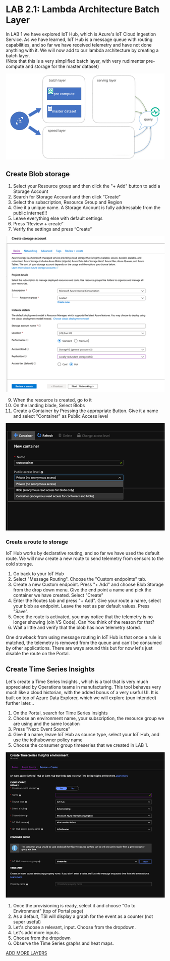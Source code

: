 # LAB 2.1: Lambda Architecture Batch Layer  

In LAB 1 we have explored IoT Hub, which is Azure's IoT Cloud Ingestion Service. As we have learned, IoT Hub is a message queue with routing capabilities, and so far we have received telemetry and have not done anything with it. We will now add to our lambda architecture by creating a batch layer.  
(Note that this is a very simplified batch layer, with very rudimentsr pre-compute and storage for the master dataset)  

![](images/batch.png)

## Create Blob storage

1. Select your Resource group and then click the "+ Add" button to add a Storage Account
2. Search for Storage Account and then click “Create”
3. Select the subscription, Resource Group and Region
4. Give it a unique name. A Storage Account is fully addressable from the public internet!!!
6. Leave everything else with default settings
7. Press “Review + create“  
8. Verify the settings and press “Create“

![](images/create-storage.png)

9. When the resource is created, go to it
10. On the landing blade, Select Blobs
11. Create a Container by Pressing the appropriate Button. Give it a name and select "Container" as Public Access level

![](images/create-container.png)

### Create a route to storage  

IoT Hub works by declarative routing, and so far we have used the default route. We will now create a new route to send telemetry from sensors to the cold storage.

1. Go back to your IoT Hub
2. Select "Message Routing". Choose the "Custom endpoints" tab.
3. Create a new Custom endpoint. Press "+ Add" and choose Blob Storage from the drop down menu. Give the end point a name and pick the container we have created. Select "Create"
4. Enter the Routes tab and press "+ Add". Give your route a name, select your blob as endpoint. Leave the rest as per default values. Press "Save".
5. Once the route is activated, you may notice that the telemetry is no longer showing (oin VS Code). Can You think of the reason for that?
7. Wait a little and verify that the blob has now telemetry stored.

One drawback from using message routing in IoT Hub is that once a rule is matched, the telemetry is removed from the queue and can't be consumed by other applications. There are ways around this but for now let's just disable the route on the Portal.  

## Create Time Series Insights

Let's create a Time Series Insights , which is a tool that is very much appreciated by Operations teams in manufacturing. This tool behaves very much like a cloud historian, with the added bonus of a very useful UI. It is built on top of Azure Data Explorer, which we will explore (pun intended) further later...

1. On the Portal, search for Time Series Insights
2. Choose an environment name, your subscription, the resource group we are using and the same location
3. Press "Next: Event Source"
4. Give it a name, leave IoT Hub as source type, select your IoT Hub, and use the iothubowner policy name
5. Choose the consumer group timeseries that we created in LAB 1.

![](images/tsi.png)

1. Once the provisioning is ready, select it and choose "Go to Environment" (top of Portal page)
2. As a default, TSI will display a graph for the event as a counter (not super useful)
3. Let's choose a relevant, input. Choose from the dropdown.
4. Let's add more inputs.  
5. Choose from the dropdown
6. Observe the Time Series graphs and heat maps.  

[ADD MORE LAYERS](https://github.com/lucarv/connfac-lab/tree/master/LAB%202.2)  

